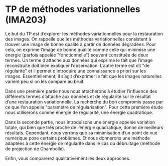 # TP de méthodes variationnelles (IMA203)

Le but du TP est d’explorer les méthodes variationnelles pour la restauration des images. On rappelle que les méthodes variationnelles consistent à trouver une image de bonne qualité à partir de données dégradées. Pour cela, on exprime l’image de bonne qualité comme celle qui minimise une énergie (parfois appelée "fonctionnelle") souvent constituée de deux termes. Un terme d’attache aux données qui exprime le fait que l’image reconstruite doit bien expliquer l’observation. L’autre terme est dit "de régularité" et il permet d’introduire une connaissance a priori sur les images. Essentiellement, il s’agit d’exprimer le fait que les images naturelles varient peu si on les compare au bruit.

Dans une première partie nous nous attacherons à étudier l’influence des différents termes d’attache aux données et de régularité sur le résultat d’une restauration variationnelle. La recherche du bon compromis passe par ce que l’on appelle "paramètre de régularisation". Pour cette première étude nous utiliserons comme énergie de régularité, une énergie quadratique.

Dans la seconde partie, nous introduisons une énergie appelée variation totale, qui bien que très proche de l’énergie quadratique, donne de meilleurs résultats. Cependant, nous verrons que sa minimisation d’un point de vue numérique pose certains problèmes. Et nous donnerons une méthode adaptées à cette énergie de régularité dans le cas du débruitage (méthode de projection de Chambolle).

Enfin, vous comparerez qualitativement les deux approches.
